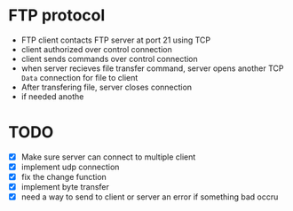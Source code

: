 # FTP protocol

- FTP client contacts FTP server at port 21 using TCP
- client authorized over control connection
- client sends commands over control connection
- when server recieves file transfer command, server opens another TCP `Data`
  connection for file to client
- After transfering file, server closes connection
- if needed anothe

# TODO

- [x] Make sure server can connect to multiple client <sub>
- [x] implement udp connection
- [x] fix the change function
- [x] implement byte transfer
- [x] need a way to send to client or server an error if something bad occru
